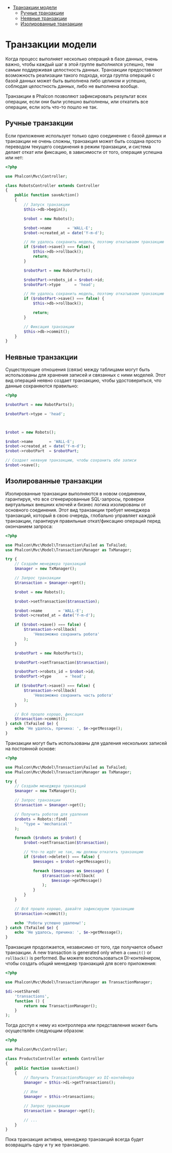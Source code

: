 <div class='article-menu'>
  <ul>
    <li>
      <a href="#overview">Транзакции модели</a> <ul>
        <li>
          <a href="#manual">Ручные транзакции</a>
        </li>
        <li>
          <a href="#implicit">Неявные транзакции</a>
        </li>
        <li>
          <a href="#isolated">Изолированные транзакции</a>
        </li>
      </ul>
    </li>
  </ul>
</div>

<a name='overview'></a>

# Транзакции модели

Когда процесс выполняет несколько операций в базе данных, очень важно, чтобы каждый шаг в этой группе выполнился успешно, тем самым поддерживая целостность данных. Транзакции предоставляют возможность реализации такого подхода, когда группа операций с базой данных может быть выполнена либо целиком и успешно, соблюдая целостность данных, либо не выполнена вообще.

Транзакции в Phalcon позволяют зафиксировать результат всех операции, если они были успешно выполнены, или откатить все операции, если хоть что-то пошло не так.

<a name='manual'></a>

## Ручные транзакции

Если приложение использует только одно соединение с базой данных и транзакции не очень сложны, транзакция может быть создана просто переводом текущего соединения в режим транзакции, и система делает откат или фиксацию, в зависимости от того, операция успешна или нет:

```php
<?php

use Phalcon\Mvc\Controller;

class RobotsController extends Controller
{
    public function saveAction()
    {
        // Запуск транзакции
        $this->db->begin();

        $robot = new Robots();

        $robot->name       = 'WALL-E';
        $robot->created_at = date('Y-m-d');

        // Не удалось сохранить модель, поэтому откатываем транзакцию
        if ($robot->save() === false) {
            $this->db->rollback();
            return;
        }

        $robotPart = new RobotParts();

        $robotPart->robots_id = $robot->id;
        $robotPart->type      = 'head';

        // Не удалось сохранить модель, поэтому откатываем транзакцию
        if ($robotPart->save() === false) {
            $this->db->rollback();

            return;
        }

        // Фиксация транзакции
        $this->db->commit();
    }
}
```

<a name='implicit'></a>

## Неявные транзакции

Существующие отношения (связи) между таблицами могут быть использованы для хранения записей и связанных с ними моделей. Этот вид операций неявно создает транзакцию, чтобы удостовериться, что данные сохраняются правильно:

```php
<?php

$robotPart = new RobotParts();

$robotPart->type = 'head';



$robot = new Robots();

$robot->name       = 'WALL-E';
$robot->created_at = date('Y-m-d');
$robot->robotPart  = $robotPart;

// Создает неявную транзакцию, чтобы сохранить обе записи
$robot->save();
```

<a name='isolated'></a>

## Изолированные транзакции

Изолированные транзакции выполняются в новом соединении, гарантируя, что все сгенерированные SQL-запросы, проверки виртуальных внешних ключей и бизнес логика изолированы от основного соединения. Этот вид транзакции требует менеджера транзакций, который в свою очередь, глобально управляет каждой транзакции, гарантируя правильные откат/фиксацию операций перед окончанием запроса:

```php
<?php

use Phalcon\Mvc\Model\Transaction\Failed as TxFailed;
use Phalcon\Mvc\Model\Transaction\Manager as TxManager;

try {
    // Создаём менеджера транзакций
    $manager = new TxManager();

    // Запрос транзакции
    $transaction = $manager->get();

    $robot = new Robots();

    $robot->setTransaction($transaction);

    $robot->name       = 'WALL·E';
    $robot->created_at = date('Y-m-d');

    if ($robot->save() === false) {
        $transaction->rollback(
            'Невозможно сохранить робота'
        );
    }

    $robotPart = new RobotParts();

    $robotPart->setTransaction($transaction);

    $robotPart->robots_id = $robot->id;
    $robotPart->type      = 'head';

    if ($robotPart->save() === false) {
        $transaction->rollback(
            'Невозможно сохранить часть робота'
        );
    }

    // Всё прошло хорошо, фиксация
    $transaction->commit();
} catch (TxFailed $e) {
    echo 'Не удалось, причина: ', $e->getMessage();
}
```

Транзакции могут быть использованы для удаления нескольких записей на постоянной основе:

```php
<?php

use Phalcon\Mvc\Model\Transaction\Failed as TxFailed;
use Phalcon\Mvc\Model\Transaction\Manager as TxManager;

try {
    // Создаём менеджера транзакций
    $manager = new TxManager();

    // Запрос транзакции
    $transaction = $manager->get();

    // Получить роботов для удаления
    $robots = Robots::find(
        "type = 'mechanical'"
    );

    foreach ($robots as $robot) {
        $robot->setTransaction($transaction);

        // Что-то идёт не так, мы должны откатить транзакцию
        if ($robot->delete() === false) {
            $messages = $robot->getMessages();

            foreach ($messages as $message) {
                $transaction->rollback(
                    $message->getMessage()
                );
            }
        }
    }

    // Всё прошло хорошо, давайте зафиксируем транзакцию
    $transaction->commit();

    echo 'Роботы успешно удалены!';
} catch (TxFailed $e) {
    echo 'Не удалось, причина: ', $e->getMessage();
}
```

Транзакция продолжается, независимо от того, где получается объект транзакции. A new transaction is generated only when a `commit()` or `rollback()` is performed. Вы можете воспользоваться DI-контейнером, чтобы создать общий менеджер транзакций для всего приложения:

```php
<?php

use Phalcon\Mvc\Model\Transaction\Manager as TransactionManager;

$di->setShared(
    'transactions',
    function () {
        return new TransactionManager();
    }
);
```

Тогда доступ к нему из контроллера или представления может быть осуществлён следующим образом:

```php
<?php

use Phalcon\Mvc\Controller;

class ProductsController extends Controller
{
    public function saveAction()
    {
        // Получить TransactionsManager из DI-контейнера
        $manager = $this->di->getTransactions();

        // Или
        $manager = $this->transactions;

        // Запрос транзакции
        $transaction = $manager->get();

        // ...
    } 
}
```

Пока транзакция активна, менеджер транзакций всегда будет возвращать одну и ту же транзакцию.
